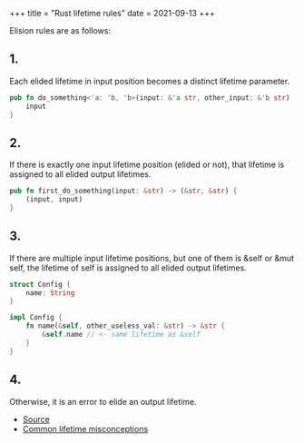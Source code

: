 +++
title = "Rust lifetime rules"
date = 2021-09-13
+++

Elision rules are as follows:

## 1. 
Each elided lifetime in input position becomes a distinct lifetime parameter.

```rust
pub fn do_something<'a: 'b, 'b>(input: &'a str, other_input: &'b str) -> &'a str {
    input
}
```

## 2. 
If there is exactly one input lifetime position (elided or not), that lifetime is assigned to all elided output lifetimes.

```rust
pub fn first_do_something(input: &str) -> (&str, &str) {
    (input, input)
}
```

## 3. 
If there are multiple input lifetime positions, but one of them is &self or &mut self, the lifetime of self is assigned to all elided output lifetimes.


```rust
struct Config { 
    name: String
}

impl Config {
    fn name(&self, other_useless_val: &str) -> &str {
        &self.name // <- same lifetime as &self
    }
}
```

## 4.
Otherwise, it is an error to elide an output lifetime.


* [Source](https://doc.rust-lang.org/nomicon/lifetime-elision.html)
* [Common lifetime misconceptions](https://github.com/pretzelhammer/rust-blog/blob/master/posts/common-rust-lifetime-misconceptions.md)
